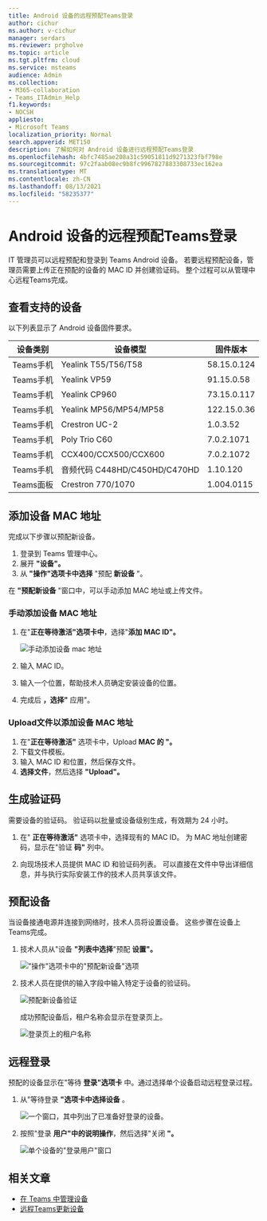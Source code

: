 ```yaml
---
title: Android 设备的远程预配Teams登录
author: cichur
ms.author: v-cichur
manager: serdars
ms.reviewer: prgholve
ms.topic: article
ms.tgt.pltfrm: cloud
ms.service: msteams
audience: Admin
ms.collection:
- M365-collaboration
- Teams_ITAdmin_Help
f1.keywords:
- NOCSH
appliesto:
- Microsoft Teams
localization_priority: Normal
search.appverid: MET150
description: 了解如何对 Android 设备进行远程预配Teams登录
ms.openlocfilehash: 4bfc7485ae208a31c59051811d9271323fbf798e
ms.sourcegitcommit: 97c2faab08ec9b8fc9967827883308733ec162ea
ms.translationtype: MT
ms.contentlocale: zh-CN
ms.lasthandoff: 08/13/2021
ms.locfileid: "58235377"
---
```

# <a name="remote-provisioning-and-sign-in-for-teams-android-devices"></a>Android 设备的远程预配Teams登录

IT 管理员可以远程预配和登录到 Teams Android 设备。 若要远程预配设备，管理员需要上传正在预配的设备的 MAC ID 并创建验证码。 整个过程可以从管理中心远程Teams完成。

## <a name="review-the-supported-devices"></a>查看支持的设备

以下列表显示了 Android 设备固件要求。

|设备类别|设备模型|固件版本|
|-|-|-|
|Teams手机|Yealink T55/T56/T58|58.15.0.124|
|Teams手机|Yealink VP59|91.15.0.58|
|Teams手机|Yealink CP960|73.15.0.117|
|Teams手机|Yealink MP56/MP54/MP58|122.15.0.36|
|Teams手机|Crestron UC-2|1.0.3.52|
|Teams手机|  Poly Trio C60|  7.0.2.1071|
|Teams手机|  CCX400/CCX500/CCX600    |7.0.2.1072|
|Teams手机|  音频代码 C448HD/C450HD/C470HD|   1.10.120|
|Teams面板|  Crestron 770/1070|  1.004.0115|


## <a name="add-a-device-mac-address"></a>添加设备 MAC 地址

完成以下步骤以预配新设备。

1. 登录到 Teams 管理中心。
2. 展开 **"设备"。**
3. 从 **"操作"选项卡中选择** "预配 **新设备** "。

在 **"预配新设备** "窗口中，可以手动添加 MAC 地址或上传文件。

### <a name="manually-add-a-device-mac-address"></a>手动添加设备 MAC 地址

1. 在"**正在等待激活"选项卡中**，选择"**添加 MAC ID"。**

   ![手动添加设备 mac 地址](../media/remote-provision-6.png)

1. 输入 MAC ID。
1. 输入一个位置，帮助技术人员确定安装设备的位置。
1. 完成后 **，选择"** 应用"。

### <a name="upload-a-file-to-add-a-device-mac-address"></a>Upload文件以添加设备 MAC 地址

1. 在"**正在等待激活"** 选项卡中，Upload **MAC 的 "。**
2. 下载文件模板。
3. 输入 MAC ID 和位置，然后保存文件。
4. **选择文件**，然后选择 **"Upload"。**

## <a name="generate-a-verification-code"></a>生成验证码

需要设备的验证码。 验证码以批量或设备级别生成，有效期为 24 小时。

1. 在" **正在等待激活"** 选项卡中，选择现有的 MAC ID。
   为 MAC 地址创建密码，显示在"验证 **码"** 列中。

2. 向现场技术人员提供 MAC ID 和验证码列表。 可以直接在文件中导出详细信息，并与执行实际安装工作的技术人员共享该文件。

## <a name="provision-the-device"></a>预配设备

当设备接通电源并连接到网络时，技术人员将设置设备。 这些步骤在设备上Teams完成。

1. 技术人员从"设备 **"列表中选择**"预配 **设置"。**  

   !["操作"选项卡中的"预配新设备"选项](../media/provision-device1.png)
  
2. 技术人员在提供的输入字段中输入特定于设备的验证码。

   ![预配新设备验证](../media/provision-device-verification1.png)

   成功预配设备后，租户名称会显示在登录页上。

   ![登录页上的租户名称](../media/provision-code.png)

## <a name="sign-in-remotely"></a>远程登录

预配的设备显示在"等待 **登录"选项卡** 中。通过选择单个设备启动远程登录过程。

1. 从"等待登录 **"选项卡中选择设备** 。

   ![一个窗口，其中列出了已准备好登录的设备。](../media/remote-device1.png)

2. 按照"登录 **用户"中的说明操作**，然后选择"关闭 **"。**

   ![单个设备的"登录用户"窗口](../media/sign-in-user.png)

## <a name="related-article"></a>相关文章

- [在 Teams 中管理设备](device-management.md)
- [远程Teams更新设备](remote-update.md)
